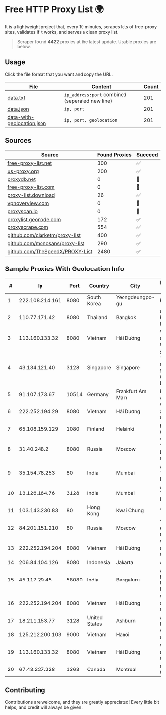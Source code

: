 
# Free HTTP Proxy List 🌍

It is a lightweight project that, every 10 minutes, scrapes lots of free-proxy sites, validates if it works, and serves a clean proxy list.


> Scraper found **4422** proxies at the latest update. Usable proxies are below.

## Usage

Click the file format that you want and copy the URL.


|File|Content|Count|
|----|-------|-----|
|[data.txt](https://raw.githubusercontent.com/themiralay/Proxy-List-World/master/data.txt)|`ip_address:port` combined (seperated new line)|201|
|[data.json](https://raw.githubusercontent.com/themiralay/Proxy-List-World/master/data.json)|`ip, port`|201|
|[data-with-geolocation.json](https://raw.githubusercontent.com/themiralay/Proxy-List-World/master/data-with-geolocation.json)|`ip, port, geolocation`|201|

## Sources

|Source|Found Proxies|Succeed|
|------|-------------|-------|
|[free-proxy-list.net](https://free-proxy-list.net)|300|✅|
|[us-proxy.org](https://www.us-proxy.org)|200|✅|
|[proxydb.net](http://proxydb.net)|0|🚫|
|[free-proxy-list.com](https://free-proxy-list.com/?page=&port=&type%5B%5D=http&type%5B%5D=https&up_time=0&search=Search)|0|🚫|
|[proxy-list.download](https://www.proxy-list.download/HTTP)|26|✅|
|[vpnoverview.com](https://vpnoverview.com/privacy/anonymous-browsing/free-proxy-servers)|0|🚫|
|[proxyscan.io](https://www.proxyscan.io)|0|🚫|
|[proxylist.geonode.com](https://proxylist.geonode.com/api/proxy-list?limit=300&page=1&sort_by=lastChecked&sort_type=desc&protocols=http,https)|172|✅|
|[proxyscrape.com](https://api.proxyscrape.com/v2/?request=displayproxies&protocol=http&timeout=10000&country=all&ssl=all&anonymity=all)|554|✅|
|[github.com/clarketm/proxy-list](https://raw.githubusercontent.com/clarketm/proxy-list/master/proxy-list-raw.txt)|400|✅|
|[github.com/monosans/proxy-list](https://raw.githubusercontent.com/monosans/proxy-list/main/proxies/http.txt)|290|✅|
|[github.com/TheSpeedX/PROXY-List](https://raw.githubusercontent.com/TheSpeedX/PROXY-List/master/http.txt)|2480|✅|


## Sample Proxies With Geolocation Info

|#|Ip|Port|Country|City|Internet Service Provider|
|-|--|----|-------|----|-------------------------|
|1|222.108.214.161|8080|South Korea|Yeongdeungpo-gu|Korea Telecom|
|2|110.77.171.42|8080|Thailand|Bangkok|CAT Telecom Public Company Limited|
|3|113.160.133.32|8080|Vietnam|Hải Dương|VietNam Post and Telecom Corporation|
|4|43.134.121.40|3128|Singapore|Singapore|Shenzhen Tencent Computer Systems Company Limited|
|5|91.107.173.67|10514|Germany|Frankfurt Am Main|Hetzner Online AG|
|6|222.252.194.29|8080|Vietnam|Hải Dương|VietNam Post and Telecom Corporation|
|7|65.108.159.129|1080|Finland|Helsinki|Hetzner Online GmbH|
|8|31.40.248.2|8080|Russia|Moscow|"Cloud Technologies" LLC trading as Cloud.ru|
|9|35.154.78.253|80|India|Mumbai|Amazon Technologies Inc.|
|10|13.126.184.76|3128|India|Mumbai|Amazon Technologies Inc.|
|11|103.143.230.83|80|Hong Kong|Kwai Chung|Yisu Cloud LTD|
|12|84.201.151.210|80|Russia|Moscow|Yandex enterprise network|
|13|222.252.194.204|8080|Vietnam|Hải Dương|VietNam Post and Telecom Corporation|
|14|206.84.104.126|8080|Indonesia|Jakarta|AGIS|
|15|45.117.29.45|58080|India|Bengaluru|Allnet Broadband Network PVT LTD|
|16|222.252.194.204|8080|Vietnam|Hải Dương|VietNam Post and Telecom Corporation|
|17|18.211.153.77|3128|United States|Ashburn|Amazon.com, Inc.|
|18|125.212.200.103|9000|Vietnam|Hanoi|Viettel Corporation|
|19|113.160.133.32|8080|Vietnam|Hải Dương|VietNam Post and Telecom Corporation|
|20|67.43.227.228|1363|Canada|Montreal|GloboTech Communications|



## Contributing

Contributions are welcome, and they are greatly appreciated! Every
little bit helps, and credit will always be given.

